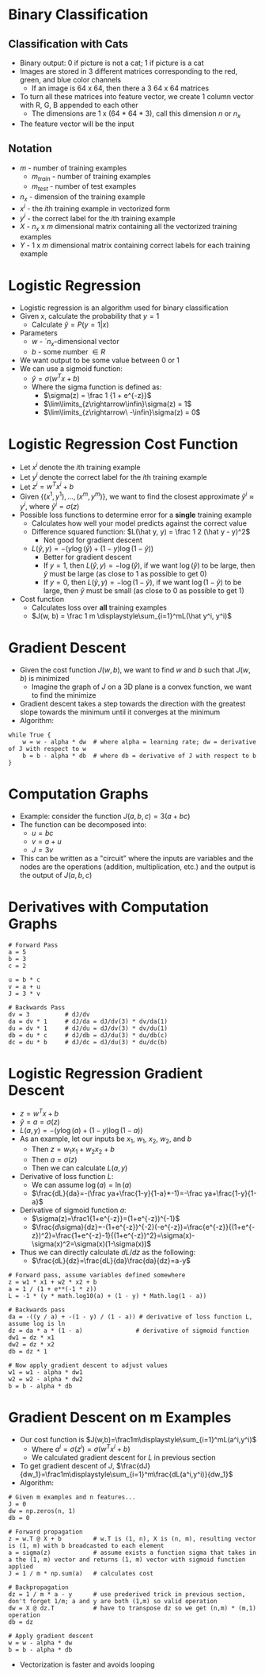 # Binary Classification

## Classification with Cats

- Binary output: 0 if picture is not a cat; 1 if picture is a cat
- Images are stored in 3 different matrices corresponding to the red, green, and blue color channels
    - If an image is 64 x 64, then there a 3 64 x 64 matrices
- To turn all these matrices into feature vector, we create 1 column vector with R, G, B appended to each other
    - The dimensions are 1 x (64 * 64 * 3), call this dimension $n$ or $n_x$
- The feature vector will be the input

## Notation

- $m$ - number of training examples
    - $m_{train}$ - number of training examples
    - $m_{test}$ - number of test examples
- $n_x$ - dimension of the training example
- $x^i$ - the $i$th training example in vectorized form
- $y^i$ - the correct label for the $i$th training example 
- $X$ - $n_x$ x $m$ dimensional matrix containing all the vectorized training examples
- $Y$ - 1 x $m$ dimensional matrix containing correct labels for each training example

# Logistic Regression

- Logistic regression is an algorithm used for binary classification
- Given x, calculate the probability that $y=1$
    - Calculate $\hat y = P(y=1|x)$
- Parameters
    - $w$ - `$n_x$-dimensional vector
    - $b$ - some number $\in R$
- We want output to be some value between 0 or 1
- We can use a sigmoid function:
    - $\hat y = \sigma(w^Tx + b)$
    - Where the sigma function is defined as:
        - $\sigma(z) = \frac 1 {1 + e^{-z}}$
        - $\lim\limits_{z\rightarrow\infin}\sigma(z) = 1$
        - $\lim\limits_{z\rightarrow\ -\infin}\sigma(z) = 0$

# Logistic Regression Cost Function

- Let $x^i$ denote the $i$th training example
- Let $y^i$ denote the correct label for the $i$th training example
- Let $z^i = w^Tx^i+b$
- Given $\{(x^1, y^1), ...,(x^m, y^m)\}$, we want to find the closest approximate $\hat y^i \approx y^i$, where $\hat y^i = \sigma(z)$
- Possible loss functions to determine error for a **single** training example
    - Calculates how well your model predicts against the correct value
    - Difference squared function: $L(\hat y, y) = \frac 1 2 (\hat y - y)^2$
        - Not good for gradient descent
    - $L(\hat y, y) = -(y\log(\hat y) + (1 - y)\log(1 - \hat y))$
        - Better for gradient descent
        - If $y=1$, then $L(\hat y, y) = -\log(\hat y)$, if we want $\log(\hat y)$ to be large, then $\hat y$ must be large (as close to 1 as possible to get 0)
        - If $y=0$, then $L(\hat y, y) = -\log(1 - \hat y)$, if we want $\log(1 - \hat y)$ to be large, then $\hat y$ must be small (as close to 0 as possible to get 1)
- Cost function
    - Calculates loss over **all** training examples
    - $J(w, b) = \frac 1 m \displaystyle\sum_{i=1}^mL(\hat y^i, y^i)$

# Gradient Descent 

- Given the cost function $J(w,b)$, we want to find $w$ and $b$ such that $J(w,b)$ is minimized
    - Imagine the graph of $J$ on a 3D plane is a convex function, we want to find the minimize
- Gradient descent takes a step towards the direction with the greatest slope towards the minimum until it converges at the minimum
- Algorithm:
```
while True {
    w = w - alpha * dw  # where alpha = learning rate; dw = derivative of J with respect to w
    b = b - alpha * db  # where db = derivative of J with respect to b
}
```

# Computation Graphs

- Example: consider the function $J(a,b,c) = 3(a + bc)$
- The function can be decomposed into:
    - $u=bc$
    - $v=a+u$
    - $J=3v$
- This can be written as a "circuit" where the inputs are variables and the nodes are the operations (addition, multiplication, etc.) and the output is the output of $J(a,b,c)$

# Derivatives with Computation Graphs

```
# Forward Pass
a = 5
b = 3
c = 2

u = b * c
v = a + u
J = 3 * v

# Backwards Pass
dv = 3          # dJ/dv
da = dv * 1     # dJ/da = dJ/dv(3) * dv/da(1)
du = dv * 1     # dJ/du = dJ/dv(3) * dv/du(1)
db = du * c     # dJ/db = dJ/du(3) * du/db(c)
dc = du * b     # dJ/dc = dJ/du(3) * du/dc(b)
```

# Logistic Regression Gradient Descent
- $z = w^Tx + b$
- $\hat y=a=\sigma(z)$
- $L(a,y)=-(y\log(a)+(1-y)\log(1-a))$
- As an example, let our inputs be $x_1$, $w_1$, $x_2$, $w_2$, and $b$
    - Then $z=w_1x_1 + w_2x_2 + b$
    - Then $a=\sigma(z)$
    - Then we can calculate $L(a,y)$
- Derivative of loss function $L$:
    - We can assume $\log(a) = \ln(a)$
    - $\frac{dL}{da}=-(\frac ya+\frac{1-y}{1-a}*-1)=-\frac ya+\frac{1-y}{1-a}$
- Derivative of sigmoid function $a$:
    - $\sigma(z)=\frac1{1+e^{-z}}=(1+e^{-z})^{-1}$
    - $\frac{d\sigma}{dz}=-(1+e^{-z})^{-2}(-e^{-z})=\frac{e^{-z}}{(1+e^{-z})^2}=\frac{1+e^{-z}-1}{(1+e^{-z})^2}=\sigma(x)-\sigma(x)^2=\sigma(x)(1-\sigma(x))$
- Thus we can directly calculate $dL/dz$ as the following:
    - $\frac{dL}{dz}=\frac{dL}{da}\frac{da}{dz}=a-y$
```
# Forward pass, assume variables defined somewhere
z = w1 * x1 + w2 * x2 + b
a = 1 / (1 + e**(-1 * z))
L = -1 * (y * math.log10(a) + (1 - y) * Math.log(1 - a))

# Backwards pass
da = -((y / a) + -(1 - y) / (1 - a)) # derivative of loss function L, assume log is ln
dz = da * a * (1 - a)               # derivative of sigmoid function
dw1 = dz * x1                                 
dw2 = dz * x2
db = dz * 1

# Now apply gradient descent to adjust values
w1 = w1 - alpha * dw1
w2 = w2 - alpha * dw2
b = b - alpha * db
```

# Gradient Descent on m Examples
- Our cost function is $J(w,b)=\frac1m\displaystyle\sum_{i=1}^mL(a^i,y^i)$
    - Where $a^i=\sigma(z^i)=\sigma(w^Tx^i+b)$
    - We calculated gradient descent for $L$ in previous section
- To get gradient descent of $J$, $\frac{dJ}{dw_1}=\frac1m\displaystyle\sum_{i=1}^m\frac{dL(a^i,y^i)}{dw_1}$
- Algorithm:
```
# Given m examples and n features...
J = 0
dw = np.zeros(n, 1)         
db = 0

# Forward propagation
z = w.T @ X + b         # w.T is (1, n), X is (n, m), resulting vector is (1, m) with b broadcasted to each element
a = sigma(z)            # assume exists a function sigma that takes in a the (1, m) vector and returns (1, m) vector with sigmoid function applied
J = 1 / m * np.sum(a)   # calculates cost

# Backpropagation
dz = 1 / m * a - y      # use prederived trick in previous section, don't forget 1/m; a and y are both (1,m) so valid operation
dw = X @ dz.T           # have to transpose dz so we get (n,m) * (m,1) operation
db = dz                 

# Apply gradient descent
w = w - alpha * dw    
b = b - alpha * db         
```
- Vectorization is faster and avoids looping
